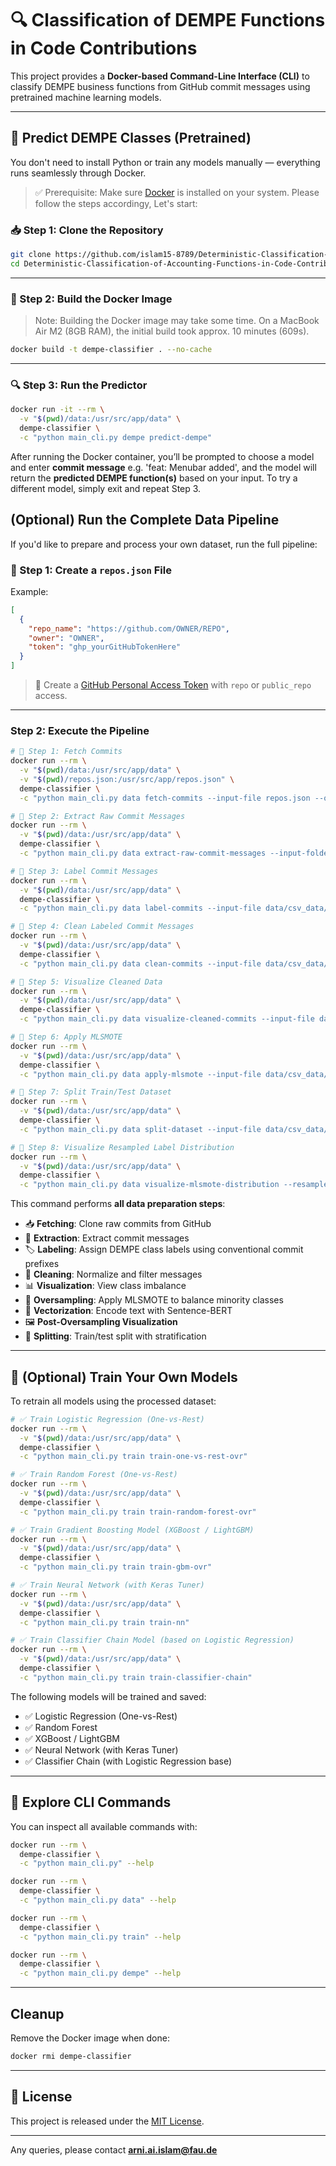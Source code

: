 # 🔍 Classification of DEMPE Functions in Code Contributions

This project provides a **Docker-based Command-Line Interface (CLI)** to classify DEMPE business functions from GitHub commit messages using pretrained machine learning models.

---

## 🎯 Predict DEMPE Classes (Pretrained)

You don't need to install Python or train any models manually — everything runs seamlessly through Docker.

> ✅ Prerequisite: Make sure [Docker](https://docs.docker.com/desktop/) is installed on your system. Please follow the steps accordingy, Let's start:

### 📥 Step 1: Clone the Repository

```bash
git clone https://github.com/islam15-8789/Deterministic-Classification-of-Accounting-Functions-in-Code-Contributions.git
cd Deterministic-Classification-of-Accounting-Functions-in-Code-Contributions
```

---

### 🐳 Step 2: Build the Docker Image
> Note: Building the Docker image may take some time.
On a MacBook Air M2 (8GB RAM), the initial build took approx. 10 minutes (609s).

```bash
docker build -t dempe-classifier . --no-cache
```

---

### 🔍 Step 3: Run the Predictor

```bash
docker run -it --rm \
  -v "$(pwd)/data:/usr/src/app/data" \
  dempe-classifier \
  -c "python main_cli.py dempe predict-dempe"
```

After running the Docker container, you’ll be prompted to choose a model and enter **commit message** e.g. 'feat: Menubar added', and the model will return the **predicted DEMPE function(s)** based on your input. To try a different model, simply exit and repeat Step 3.


##  (Optional) Run the Complete Data Pipeline

If you'd like to prepare and process your own dataset, run the full pipeline:

### 📝 Step 1: Create a `repos.json` File

Example:

```json
[
  {
    "repo_name": "https://github.com/OWNER/REPO",
    "owner": "OWNER",
    "token": "ghp_yourGitHubTokenHere"
  }
]
```

> 🔐 Create a [GitHub Personal Access Token](https://github.com/settings/tokens) with `repo` or `public_repo` access.

---

###  Step 2: Execute the Pipeline

```bash
# 🔹 Step 1: Fetch Commits
docker run --rm \
  -v "$(pwd)/data:/usr/src/app/data" \
  -v "$(pwd)/repos.json:/usr/src/app/repos.json" \
  dempe-classifier \
  -c "python main_cli.py data fetch-commits --input-file repos.json --output-folder data/raw_data"

# 🔹 Step 2: Extract Raw Commit Messages
docker run --rm \
  -v "$(pwd)/data:/usr/src/app/data" \
  dempe-classifier \
  -c "python main_cli.py data extract-raw-commit-messages --input-folder data/raw_data --output-file data/csv_data/raw_commit_messages.csv"

# 🔹 Step 3: Label Commit Messages
docker run --rm \
  -v "$(pwd)/data:/usr/src/app/data" \
  dempe-classifier \
  -c "python main_cli.py data label-commits --input-file data/csv_data/raw_commit_messages.csv --output-file data/csv_data/labeled_commits.csv"

# 🔹 Step 4: Clean Labeled Commit Messages
docker run --rm \
  -v "$(pwd)/data:/usr/src/app/data" \
  dempe-classifier \
  -c "python main_cli.py data clean-commits --input-file data/csv_data/labeled_commits.csv --output-file data/csv_data/cleaned_commits.csv --nonconv-output data/csv_data/non_conventional_commits.csv"

# 🔹 Step 5: Visualize Cleaned Data
docker run --rm \
  -v "$(pwd)/data:/usr/src/app/data" \
  dempe-classifier \
  -c "python main_cli.py data visualize-cleaned-commits --input-file data/csv_data/cleaned_commits.csv --output-dir data/plots"

# 🔹 Step 6: Apply MLSMOTE
docker run --rm \
  -v "$(pwd)/data:/usr/src/app/data" \
  dempe-classifier \
  -c "python main_cli.py data apply-mlsmote --input-file data/csv_data/cleaned_commits.csv --output-file data/csv_data/resampled_mlsmote.csv"

# 🔹 Step 7: Split Train/Test Dataset
docker run --rm \
  -v "$(pwd)/data:/usr/src/app/data" \
  dempe-classifier \
  -c "python main_cli.py data split-dataset --input-file data/csv_data/resampled_mlsmote.csv --train-output data/csv_data/train_re_sampled_mlsmote.csv --test-output data/csv_data/test_re_sampled_mlsmote.csv"

# 🔹 Step 8: Visualize Resampled Label Distribution
docker run --rm \
  -v "$(pwd)/data:/usr/src/app/data" \
  dempe-classifier \
  -c "python main_cli.py data visualize-mlsmote-distribution --resampled-file data/csv_data/resampled_mlsmote.csv --output-image data/plots/resampled_label_distribution.png"

```

This command performs **all data preparation steps**:

- 📥 **Fetching**: Clone raw commits from GitHub
- 🧠 **Extraction**: Extract commit messages
- 🏷️ **Labeling**: Assign DEMPE class labels using conventional commit prefixes
- 🧹 **Cleaning**: Normalize and filter messages
- 📊 **Visualization**: View class imbalance
- 🔁 **Oversampling**: Apply MLSMOTE to balance minority classes
- 🔡 **Vectorization**: Encode text with Sentence-BERT
- 🖼️ **Post-Oversampling Visualization**
- 🧪 **Splitting**: Train/test split with stratification

---

## 🤖 (Optional) Train Your Own Models

To retrain all models using the processed dataset:

```bash
# ✅ Train Logistic Regression (One-vs-Rest)
docker run --rm \
  -v "$(pwd)/data:/usr/src/app/data" \
  dempe-classifier \
  -c "python main_cli.py train train-one-vs-rest-ovr"

# ✅ Train Random Forest (One-vs-Rest)
docker run --rm \
  -v "$(pwd)/data:/usr/src/app/data" \
  dempe-classifier \
  -c "python main_cli.py train train-random-forest-ovr"

# ✅ Train Gradient Boosting Model (XGBoost / LightGBM)
docker run --rm \
  -v "$(pwd)/data:/usr/src/app/data" \
  dempe-classifier \
  -c "python main_cli.py train train-gbm-ovr"

# ✅ Train Neural Network (with Keras Tuner)
docker run --rm \
  -v "$(pwd)/data:/usr/src/app/data" \
  dempe-classifier \
  -c "python main_cli.py train train-nn"

# ✅ Train Classifier Chain Model (based on Logistic Regression)
docker run --rm \
  -v "$(pwd)/data:/usr/src/app/data" \
  dempe-classifier \
  -c "python main_cli.py train train-classifier-chain"
```

The following models will be trained and saved:

- ✅ Logistic Regression (One-vs-Rest)
- ✅ Random Forest
- ✅ XGBoost / LightGBM
- ✅ Neural Network (with Keras Tuner)
- ✅ Classifier Chain (with Logistic Regression base)

---

## 🧭 Explore CLI Commands

You can inspect all available commands with:

```bash
docker run --rm \
  dempe-classifier \
  -c "python main_cli.py" --help

docker run --rm \
  dempe-classifier \
  -c "python main_cli.py data" --help

docker run --rm \
  dempe-classifier \
  -c "python main_cli.py train" --help

docker run --rm \
  dempe-classifier \
  -c "python main_cli.py dempe" --help
```

---

##  Cleanup

Remove the Docker image when done:

```bash
docker rmi dempe-classifier
```

---

## 📄 License

This project is released under the [MIT License](LICENSE).

---

Any queries, please contact **arni.ai.islam@fau.de**
